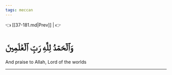 ```yaml
---
tags: meccan
---
```


👈 [[37-181.md|Prev]] |  👉

# وَٱلۡحَمۡدُ لِلَّهِ رَبِّ ٱلۡعَٰلَمِينَ

And praise to Allah, Lord of the worlds

---

